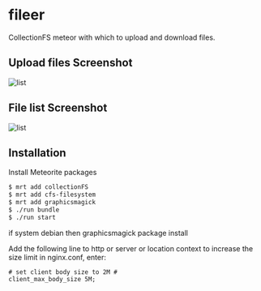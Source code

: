fileer
======

CollectionFS meteor with which to upload and download files.

## Upload files Screenshot

![list](http://fileer.com/cfs/files/files/G3XvYStJLTBbe6fWq/list.jpg)

## File list Screenshot

![list](http://fileer.com/cfs/files/files/JJy5yYodg4Lxb4rif/upload_list.jpg)

## Installation

Install Meteorite packages

```bash
$ mrt add collectionFS
$ mrt add cfs-filesystem
$ mrt add graphicsmagick
$ ./run bundle
$ ./run start
``` 
if system debian then graphicsmagick package install

Add the following line to http or server or location context to increase the size limit in nginx.conf, enter:

    # set client body size to 2M #
    client_max_body_size 5M; 
